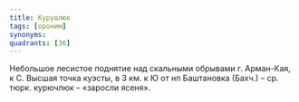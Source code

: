 ```yaml
---
title: Курушлюк
tags: [ороним]
synonyms:
quadrants: [З6]
---
```


Небольшое лесистое поднятие над скальными обрывами г. Арман-Кая, к С. Высшая
точка куэсты, в 3 км. к Ю от нп Баштановка (Бахч.) – ср. тюрк. курючлюк –
«заросли ясеня».
